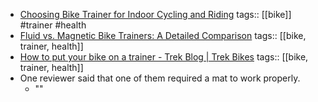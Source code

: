 - [Choosing Bike Trainer for Indoor Cycling and Riding](https://www.shutuplegs.org/choosing-bike-trainer/#:~:text=Fluid%20trainers%20are%20a%20little,extra%2C%20this%20is%20my%20pick.)
  tags:: [[bike]] #trainer #health
- [Fluid vs. Magnetic Bike Trainers: A Detailed Comparison](https://indoorcyclinglove.com/fluid-vs-magnetic-bike-trainers)
  tags:: [[bike, trainer, health]]
- [How to put your bike on a trainer - Trek Blog | Trek Bikes](https://blog.trekbikes.com/en/2020/10/07/how-to-put-your-bike-on-a-trainer/)
  tags:: [[bike, trainer, health]]
- One reviewer said that one of them required a mat to work properly.
	- ""